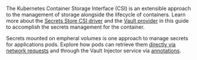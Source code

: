 The Kubernetes Container Storage Interface (CSI) is an extensible approach to
the management of storage alongside the lifecycle of containers. Learn more
about the [Secrets Store CSI
driver](https://github.com/kubernetes-sigs/secrets-store-csi-driver) and the
[Vault
provider](https://github.com/hashicorp/secrets-store-csi-driver-provider-vault)
in this guide to accomplish the secrets management for the container.

Secrets mounted on empheral volumes is one approach to manage secrets for
applications pods. Explore how pods can retrieve them [directly via network
requests](https://learn.hashicorp.com/vault/getting-started-k8s/minikube) and through the Vault Injector
service via [annotations](https://learn.hashicorp.com/vault/getting-started-k8s/sidecar).
